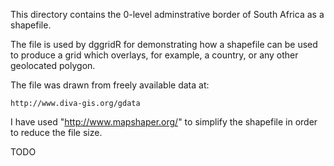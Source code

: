 This directory contains the 0-level adminstrative border of South Africa as a
shapefile.

The file is used by dggridR for demonstrating how a shapefile can be used to
produce a grid which overlays, for example, a country, or any other geolocated
polygon.

The file was drawn from freely available data at:

    http://www.diva-gis.org/gdata

I have used "http://www.mapshaper.org/" to simplify the shapefile in order to
reduce the file size.

TODO